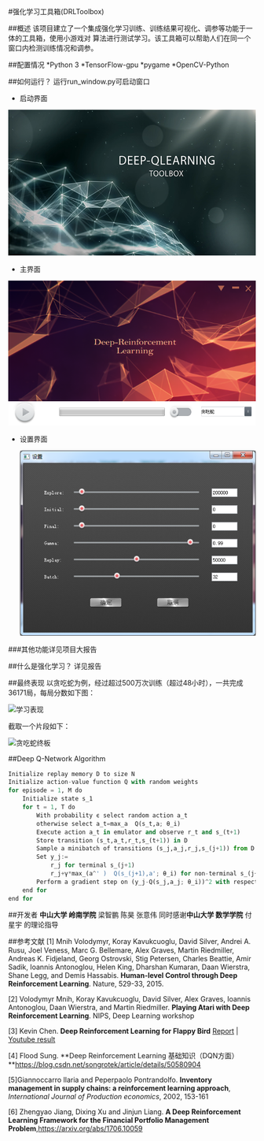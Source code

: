 #强化学习工具箱(DRLToolbox)

##概述
该项目建立了一个集成强化学习训练、训练结果可视化、调参等功能于一体的工具箱，使用小游戏对
算法进行测试学习。该工具箱可以帮助人们在同一个窗口内检测训练情况和调参。

##配置情况
*Python 3
*TensorFlow-gpu
*pygame
*OpenCV-Python

##如何运行？
运行run_window.py可启动窗口
+ 启动界面

![启动界面](启动界面.png)

+ 主界面

![主界面](主界面.png)

+ 设置界面

  ![设置窗口](设置窗口.png)


###其他功能详见项目大报告

##什么是强化学习？
详见报告

##最终表现
以贪吃蛇为例，经过超过500万次训练（超过48小时），一共完成36171局，每局分数如下图：

![学习表现](学习表现.png)

截取一个片段如下：

![贪吃蛇终板](贪吃蛇终板.gif)


##Deep Q-Network Algorithm
```python
Initialize replay memory D to size N
Initialize action-value function Q with random weights
for episode = 1, M do
    Initialize state s_1
    for t = 1, T do
        With probability ϵ select random action a_t
        otherwise select a_t=max_a  Q(s_t,a; θ_i)
        Execute action a_t in emulator and observe r_t and s_(t+1)
        Store transition (s_t,a_t,r_t,s_(t+1)) in D
        Sample a minibatch of transitions (s_j,a_j,r_j,s_(j+1)) from D
        Set y_j:=
            r_j for terminal s_(j+1)
            r_j+γ*max_(a^' )  Q(s_(j+1),a'; θ_i) for non-terminal s_(j+1)
        Perform a gradient step on (y_j-Q(s_j,a_j; θ_i))^2 with respect to θ
    end for
end for
```

##开发者
**中山大学 岭南学院**      梁智鹏  陈昊  张意伟
同时感谢**中山大学 数学学院**    付星宇 的理论指导

##参考文献
[1] Mnih Volodymyr, Koray Kavukcuoglu, David Silver, Andrei A. Rusu, Joel Veness, Marc G. Bellemare, Alex Graves, Martin Riedmiller, Andreas K. Fidjeland, Georg Ostrovski, Stig Petersen, Charles Beattie, Amir Sadik, Ioannis Antonoglou, Helen King, Dharshan Kumaran, Daan Wierstra, Shane Legg, and Demis Hassabis. **Human-level Control through Deep Reinforcement Learning**. Nature, 529-33, 2015.

[2] Volodymyr Mnih, Koray Kavukcuoglu, David Silver, Alex Graves, Ioannis Antonoglou, Daan Wierstra, and Martin Riedmiller. **Playing Atari with Deep Reinforcement Learning**. NIPS, Deep Learning workshop

[3] Kevin Chen. **Deep Reinforcement Learning for Flappy Bird** [Report](http://cs229.stanford.edu/proj2015/362_report.pdf) | [Youtube result](https://youtu.be/9WKBzTUsPKc)

[4] Flood Sung. **Deep Reinforcement Learning 基础知识（DQN方面）**https://blog.csdn.net/songrotek/article/details/50580904

[5]Giannoccarro Ilaria and Peperpaolo Pontrandolfo. **Inventory management in supply chains: a reinforcement learning approach**, *International Journal of Production economics*, 2002, 153-161

[6] Zhengyao Jiang, Dixing Xu and Jinjun Liang. **A Deep Reinforcement Learning Framework for the Financial Portfolio Management Problem**,https://arxiv.org/abs/1706.10059